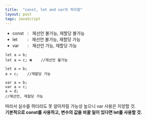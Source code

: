 ```yaml
---
title:  "const, let and var의 차이점"
layout: post
tags: JavaScript
---
```


* const &nbsp;&nbsp;:&nbsp;&nbsp; 재선언 불가능, 재할당 불가능 
*  let &nbsp;&nbsp;&nbsp;&nbsp;&nbsp;&nbsp;  :&nbsp;&nbsp;  재선언 불가능, 재할당 가능  
*  var  &nbsp;&nbsp;&nbsp;&nbsp;&nbsp;&nbsp;:&nbsp;&nbsp;  재선언 가능, 재할당 가능    







```
let a = b;
let a = c; ❌️    //재선언 불가능

let a = b;
a = c;    //재할당 가능
```

```
var a = b;
var a = c;
a = d;
//재선언, 재할당 가능
```

따라서 실수를 하더라도 못 알아차릴 가능성 높으니 var 사용은 지양할 것.<br>
**기본적으로 const를 사용하고, 변수의 값을 바꿀 일이 있다면 let를 사용할 것.**
